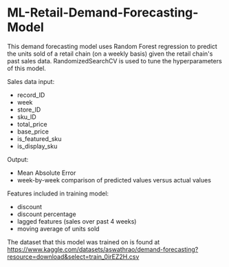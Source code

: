 # ML-Retail-Demand-Forecasting-Model

This demand forecasting model uses Random Forest regression to predict the units sold of a retail chain (on a weekly basis) given the retail chain's past sales data. RandomizedSearchCV is used to tune the hyperparameters of this model.

Sales data input:
* record_ID
* week
* store_ID
* sku_ID
* total_price
* base_price
* is_featured_sku
* is_display_sku

Output:
* Mean Absolute Error
* week-by-week comparison of predicted values versus actual values

Features included in training model:
* discount 
* discount percentage
* lagged features (sales over past 4 weeks)
* moving average of units sold

The dataset that this model was trained on is found at https://www.kaggle.com/datasets/aswathrao/demand-forecasting?resource=download&select=train_0irEZ2H.csv
